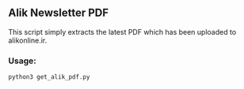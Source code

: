 ## Alik Newsletter PDF

This script simply extracts the latest PDF which has been uploaded to alikonline.ir.

### Usage:

```python
python3 get_alik_pdf.py
```
